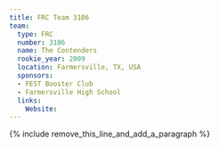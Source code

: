 ```yaml
---
title: FRC Team 3106
team:
  type: FRC
  number: 3106
  name: The Contenders
  rookie_year: 2009
  location: Farmersville, TX, USA
  sponsors:
  - FEST Booster Club
  - Farmersville High School
  links:
    Website:
---
```


{% include remove_this_line_and_add_a_paragraph %}